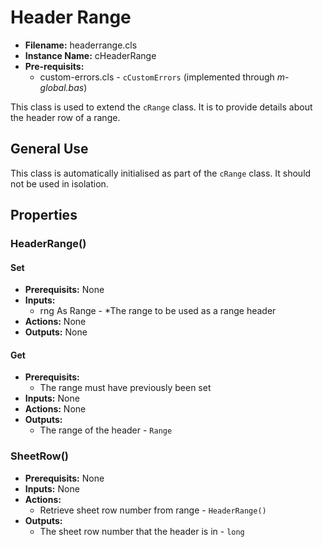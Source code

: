 # Header Range

- **Filename:** headerrange.cls
- **Instance Name:** cHeaderRange
- **Pre-requisits:**
    - custom-errors.cls - `cCustomErrors` (implemented through *m-global.bas*)

This class is used to extend the `cRange` class. It is to provide details about the header row of a range.

## General Use
This class is automatically initialised as part of the `cRange` class. It should not be used in isolation.

## Properties

### HeaderRange()

#### Set
- **Prerequisits:** None
- **Inputs:**
    - rng As Range - *The range to be used as a range header
- **Actions:** None
- **Outputs:** None

#### Get
- **Prerequisits:**
    - The range must have previously been set
- **Inputs:** None
- **Actions:** None
- **Outputs:**
    - The range of the header - `Range`

### SheetRow()
- **Prerequisits:** None
- **Inputs:** None
- **Actions:**
    - Retrieve sheet row number from range - `HeaderRange()`
- **Outputs:**
    - The sheet row number that the header is in - `long`







